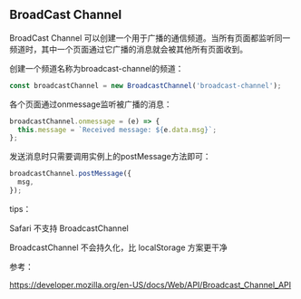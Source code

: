 ## BroadCast Channel
BroadCast Channel 可以创建一个用于广播的通信频道。当所有页面都监听同一频道时，其中一个页面通过它广播的消息就会被其他所有页面收到。

创建一个频道名称为broadcast-channel的频道：
```javascript
const broadcastChannel = new BroadcastChannel('broadcast-channel');
```

各个页面通过onmessage监听被广播的消息：
```javascript
broadcastChannel.onmessage = (e) => {
  this.message = `Received message: ${e.data.msg}`;
};
```

发送消息时只需要调用实例上的postMessage方法即可：
```javascript
broadcastChannel.postMessage({
  msg,
});
```

tips：

Safari 不支持 BroadcastChannel

BroadcastChannel 不会持久化，比 localStorage 方案更干净

参考：

https://developer.mozilla.org/en-US/docs/Web/API/Broadcast_Channel_API